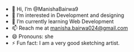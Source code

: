 - 👋 Hi, I’m @ManishaBairwa9
- 👀 I’m interested in Development and designing
- 🌱 I’m currently learning Web Development
- 📫 Reach me at manisha.bairwa024@gmail.com
- 😄 Pronouns: she
- ⚡ Fun fact:  I am a very good sketching artist.

<!---
ManishaBairwa9/ManishaBairwa9 is a ✨ special ✨ repository because its `README.md` (this file) appears on your GitHub profile.
You can click the Preview link to take a look at your changes.
--->

